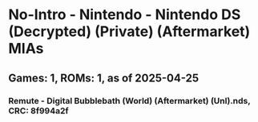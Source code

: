 # No-Intro - Nintendo - Nintendo DS (Decrypted) (Private) (Aftermarket) MIAs
## Games: 1, ROMs: 1, as of 2025-04-25

### Remute - Digital Bubblebath (World) (Aftermarket) (Unl).nds, CRC: 8f994a2f
